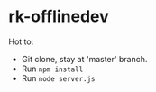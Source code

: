 # rk-offlinedev
Hot to:
 - Git clone, stay at 'master' branch.
 - Run `npm install`
 - Run `node server.js`
